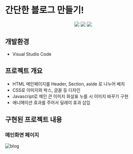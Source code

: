 # 간단한 블로그 만들기!

<p align="middle">
<!-- tag -->
  <img src='https://img.shields.io/static/v1?label=HTML5&message=.&color=success'/>
  <img src='https://img.shields.io/static/v1?label=CSS3&message=.&color=blue'/>
  <img src='https://img.shields.io/static/v1?label=Javascript&message=1.8&color=yellow'/>
</p>

## 개발환경
- Visual Studio Code

## 프로젝트 개요
- HTML 메인페이지를 Header, Section, aside 로 나누어 배치
- CSS로 이미지와 박스, 글꼴 등 디자인
- Javascript로 메인 큰 이미지 화살표 누를 시 이미지 바꾸기 구현
- 애니메이션 효과를 주어서 딜레이 효과 삽입

## 구현된 프로젝트 내용
### 메인화면 페이지

![blog](https://user-images.githubusercontent.com/46728564/129158177-866daac8-71e8-404c-a816-a6405ce544c7.png)

